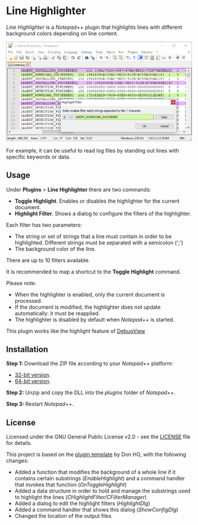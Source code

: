 # Line Highlighter

_Line Highlighter_ is a _Notepad++_ plugin that highlights lines with different background colors depending on line content.

![Report](/screenshots/highlight.png)

For example, it can be useful to read log files by standing out lines with specific keywords or data.

## Usage

Under __Plugins__ > __Line Highlighter__ there are two commands:
* __Toggle Highlight__. Enables or disables the highlighter for the current document.
* __Highlight Filter__. Shows a dialog to configure the filters of the highlighter.

Each filter has two parameters:
* The string or set of strings that a line must contain in order to be highlighted. Different strings must be separated with a semicolon (';')
* The background color of the line.

There are up to 10 filters available.  

It is recommended to map a shortcut to the __Toggle Highlight__ command.  

Please note:
* When the highlighter is enabled, only the current document is processed.
* If the document is modified, the highlighter does not update automatically: it must be reapplied.
* The highlighter is disabled by default when _Notepad++_ is started.

This plugin works like the highlight feature of [DebugView](https://docs.microsoft.com/en-us/sysinternals/downloads/debugview)

## Installation

__Step 1:__ Download the ZIP file according to your _Notepad++_ platform:  
* [32-bit version](/download/LineHighlighter_32bits.zip).
* [64-bit version](/download/LineHighlighter_64bits.zip).

__Step 2:__ Unzip and copy the DLL into the _plugins_ folder of _Notepad++_.  

__Step 3:__ Restart _Notepad++_.  

## License

Licensed under the GNU General Public License v2.0 - see the [LICENSE](LICENSE) file for details.  

This project is based on the [plugin template](https://github.com/npp-plugins/plugintemplate) by Don HO, with the following changes:

* Added a function that modifies the background of a whole line if it contains certain substrings (_EnableHighlight_) and a command handler that invokes that function (_OnToggleHighlight_)
* Added a data structure in order to hold and manage the substrings used to highlight the lines (_CHighlightFilter/CFilterManager_)
* Added a dialog to edit the highlight filters (_HighlightDlg_)
* Added a command handler that shows this dialog (_ShowConfigDlg_)
* Changed the location of the output files